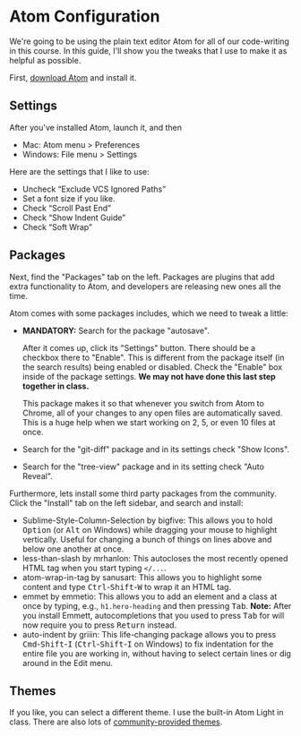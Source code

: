 # Atom Configuration

We're going to be using the plain text editor Atom for all of our code-writing in this course. In this guide, I'll show you the tweaks that I use to make it as helpful as possible.

First, [download Atom](https://atom.io/) and install it.

## Settings

After you've installed Atom, launch it, and then

 - Mac: Atom menu > Preferences
 - Windows: File menu > Settings
 
Here are the settings that I like to use:

 - Uncheck “Exclude VCS Ignored Paths”
 - Set a font size if you like.
 - Check “Scroll Past End”
 - Check “Show Indent Guide”
 - Check “Soft Wrap”
	
## Packages

Next, find the "Packages" tab on the left. Packages are plugins that add extra functionality to Atom, and developers are releasing new ones all the time.

Atom comes with some packages includes, which we need to tweak a little:

 - **MANDATORY:** Search for the package "autosave".
 
     After it comes up, click its "Settings" button. There should be a checkbox there to "Enable". This is different from the package itself (in the search results) being enabled or disabled. Check the "Enable" box inside of the package settings. **We may not have done this last step together in class.**
     
     This package makes it so that whenever you switch from Atom to Chrome, all of your changes to any open files are automatically saved. This is a huge help when we start working on 2, 5, or even 10 files at once.

 - Search for the "git-diff" package and in its settings check "Show Icons".
 - Search for the "tree-view" package and in its setting check "Auto Reveal".

Furthermore, lets install some third party packages from the community. Click the "Install" tab on the left sidebar, and search and install:

 - Sublime-Style-Column-Selection by bigfive: This allows you to hold <kbd>Option</kbd> (or <kbd>Alt</kbd> on Windows) while dragging your mouse to highlight vertically. Useful for changing a bunch of things on lines above and below one another at once.
 - less-than-slash by mrhanlon: This autocloses the most recently opened HTML tag when you start typing `</...`.
 - atom-wrap-in-tag by sanusart: This allows you to highlight some content and type <kbd>Ctrl</kbd>-<kbd>Shift</kbd>-<kbd>W</kbd> to wrap it an HTML tag.
 - emmet by emmetio: This allows you to add an element and a class at once by typing, e.g., `h1.hero-heading` and then pressing <kbd>Tab</kbd>. **Note:** After you install Emmett, autocompletions that you used to press <kbd>Tab</kbd> for will now require you to press <kbd>Return</kbd> instead.
 - auto-indent by griiin: This life-changing package allows you to press <kbd>Cmd</kbd>-<kbd>Shift</kbd>-<kbd>I</kbd> (<kbd>Ctrl</kbd>-<kbd>Shift</kbd>-<kbd>I</kbd> on Windows) to fix indentation for the entire file you are working in, without having to select certain lines or dig around in the Edit menu.
  
## Themes

If you like, you can select a different theme. I use the built-in Atom Light in class. There are also lots of [community-provided themes](https://atom.io/themes/list?direction=desc&sort=downloads).
